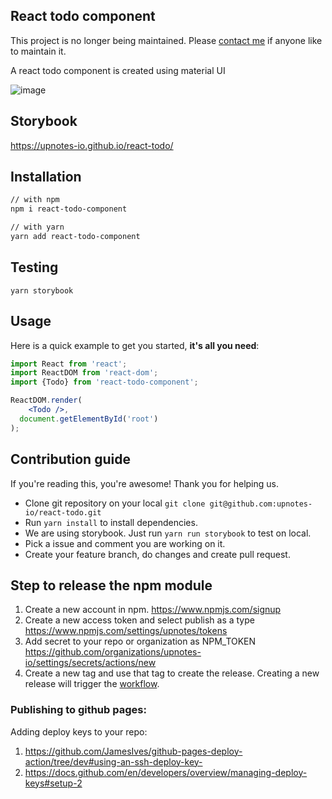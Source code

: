 ## React todo component 

This project is no longer being maintained. Please [contact me](mailto:kamal@huehive.co) if anyone like to maintain it.

A react todo component is created using material UI

![image](https://user-images.githubusercontent.com/5221843/147893206-0a38221e-14b6-4cd2-a9e8-3b0860848d2a.png)

## Storybook
https://upnotes-io.github.io/react-todo/

## Installation

```sh
// with npm
npm i react-todo-component

// with yarn
yarn add react-todo-component
```
## Testing 
``` yarn storybook ```

## Usage

Here is a quick example to get you started, **it's all you need**:

```jsx
import React from 'react';
import ReactDOM from 'react-dom';
import {Todo} from 'react-todo-component';

ReactDOM.render(
    <Todo />,
  document.getElementById('root')
);

```

## Contribution guide 
If you're reading this, you're awesome! Thank you for helping us.
- Clone git repository on your local `git clone git@github.com:upnotes-io/react-todo.git`
- Run `yarn install` to install dependencies.
- We are using storybook. Just run `yarn run storybook` to test on local.
- Pick a issue and comment you are working on it.
- Create your feature branch, do changes and create pull request.

## Step to release the npm module
1. Create a new account in npm.
   https://www.npmjs.com/signup
2. Create a new access token and select publish as a type
   https://www.npmjs.com/settings/upnotes/tokens
3. Add secret to your repo or organization as NPM_TOKEN
   https://github.com/organizations/upnotes-io/settings/secrets/actions/new
4. Create a new tag and use that tag to create the release. Creating a new release will trigger the [workflow](https://github.com/upnotes-io/react-component-template/blob/main/.github/workflows/npm-publish.yml). 

### Publishing to github pages:
Adding deploy keys to your repo:
1. https://github.com/JamesIves/github-pages-deploy-action/tree/dev#using-an-ssh-deploy-key-
2. https://docs.github.com/en/developers/overview/managing-deploy-keys#setup-2
